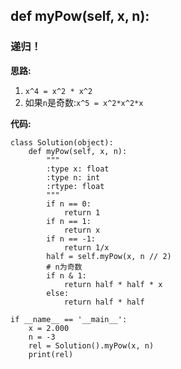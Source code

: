 ## def myPow(self, x, n):
### 递归！

**思路:**
1. `x^4 = x^2 * x^2`
2. 如果`n`是奇数:`x^5 = x^2*x^2*x`

**代码:**
```
class Solution(object):
    def myPow(self, x, n):
        """
        :type x: float
        :type n: int
        :rtype: float
        """
        if n == 0:
            return 1
        if n == 1:
            return x
        if n == -1:
            return 1/x
        half = self.myPow(x, n // 2)
        # n为奇数
        if n & 1:
            return half * half * x
        else:
            return half * half

if __name__ == '__main__':
    x = 2.000
    n = -3
    rel = Solution().myPow(x, n)
    print(rel)

```